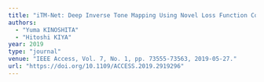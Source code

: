 ```yaml
---
title: "iTM-Net: Deep Inverse Tone Mapping Using Novel Loss Function Considering Tone Mapping Operator"
authors:
  - "Yuma KINOSHITA"
  - "Hitoshi KIYA"
year: 2019
type: "journal"
venue: "IEEE Access, Vol. 7, No. 1, pp. 73555-73563, 2019-05-27."
url: "https://doi.org/10.1109/ACCESS.2019.2919296"
---
```

